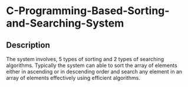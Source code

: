 # C-Programming-Based-Sorting-and-Searching-System
## Description
The system involves, 5 types of sorting and 2 types of searching algorithms. Typically the system can able to sort the array of elements either in ascending or in descending order and search any element in an array of elements effectively using efficient algorithms.
